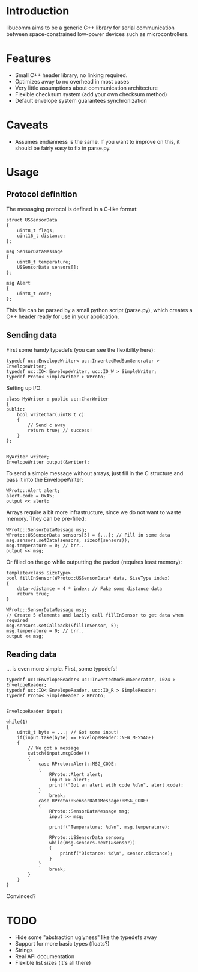 
Introduction
============

libucomm aims to be a generic C++ library for serial communication
between space-constrained low-power devices such as microcontrollers.

Features
========

 - Small C++ header library, no linking required.
 - Optimizes away to no overhead in most cases
 - Very little assumptions about communication architecture
 - Flexible checksum system (add your own checksum method)
 - Default envelope system guarantees synchronization

Caveats
=======

 - Assumes endianness is the same. If you want to improve on this, it should
   be fairly easy to fix in parse.py.

Usage
=====

Protocol definition
-------------------

The messaging protocol is defined in a C-like format:

	struct USSensorData
	{
		uint8_t flags;
		uint16_t distance;
	};

	msg SensorDataMessage
	{
		uint8_t temperature;
		USSensorData sensors[];
	};

	msg Alert
	{
		uint8_t code;
	};

This file can be parsed by a small python script (parse.py), which creates a
C++ header ready for use in your application.

Sending data
------------

First some handy typedefs (you can see the flexibility here):

	typedef uc::EnvelopeWriter< uc::InvertedModSumGenerator > EnvelopeWriter;
	typedef uc::IO< EnvelopeWriter, uc::IO_W > SimpleWriter;
	typedef Proto< SimpleWriter > WProto;

Setting up I/O:

	class MyWriter : public uc::CharWriter
	{
	public:
		bool writeChar(uint8_t c)
		{
			// Send c away
			return true; // success!
		}
	};


	MyWriter writer;
	EnvelopeWriter output(&writer);

To send a simple message without arrays, just fill in the C structure and pass
it into the EnvelopeWriter:

	WProto::Alert alert;
	alert.code = 0xA5;
	output << alert;

Arrays require a bit more infrastructure, since we do not want to waste memory.
They can be pre-filled:

	WProto::SensorDataMessage msg;
	WProto::USSensorData sensors[5] = {...}; // Fill in some data
	msg.sensors.setData(sensors, sizeof(sensors));
	msg.temperature = 0; // brr..
	output << msg;

Or filled on the go while outputting the packet (requires least memory):

	template<class SizeType>
	bool fillInSensor(WProto::USSensorData* data, SizeType index)
	{
		data->distance = 4 * index; // Fake some distance data
		return true;
	}

	WProto::SensorDataMessage msg;
	// Create 5 elements and lazily call fillInSensor to get data when required
	msg.sensors.setCallback(&fillInSensor, 5);
	msg.temperature = 0; // brr..
	output << msg;

Reading data
------------

... is even more simple. First, some typedefs!

	typedef uc::EnvelopeReader< uc::InvertedModSumGenerator, 1024 > EnvelopeReader;
	typedef uc::IO< EnvelopeReader, uc::IO_R > SimpleReader;
	typedef Proto< SimpleReader > RProto;


	EnvelopeReader input;

	while(1)
	{
		uint8_t byte = ...; // Got some input!
		if(input.take(byte) == EnvelopeReader::NEW_MESSAGE)
		{
			// We got a message
			switch(input.msgCode())
			{
				case RProto::Alert::MSG_CODE:
				{
					RProto::Alert alert;
					input >> alert;
					printf("Got an alert with code %d\n", alert.code);
				}
					break;
				case RProto::SensorDataMessage::MSG_CODE:
				{
					RProto::SensorDataMessage msg;
					input >> msg;

					printf("Temperature: %d\n", msg.temperature);

					RProto::USSensorData sensor;
					while(msg.sensors.next(&sensor))
					{
						printf("Distance: %d\n", sensor.distance);
					}
				}
					break;
			}
		}
	}

Convinced?

TODO
====

 - Hide some "abstraction uglyness" like the typedefs away
 - Support for more basic types (floats?)
 - Strings
 - Real API documentation
 - Flexible list sizes (it's all there)
